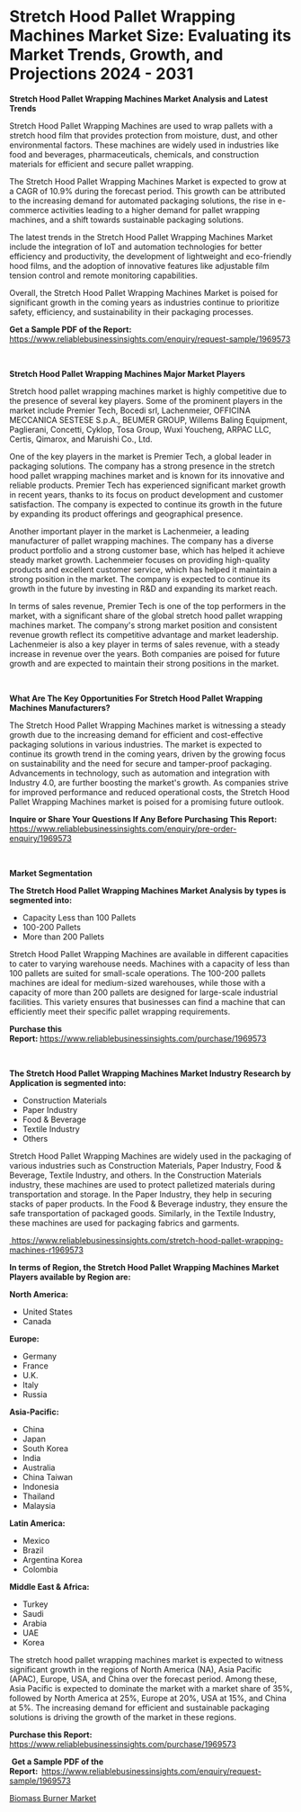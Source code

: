 <p><h1>Stretch Hood Pallet Wrapping Machines Market Size: Evaluating its Market Trends, Growth, and Projections 2024 - 2031</h1></p><p><strong>Stretch Hood Pallet Wrapping Machines Market Analysis and Latest Trends</strong></p>
<p><p>Stretch Hood Pallet Wrapping Machines are used to wrap pallets with a stretch hood film that provides protection from moisture, dust, and other environmental factors. These machines are widely used in industries like food and beverages, pharmaceuticals, chemicals, and construction materials for efficient and secure pallet wrapping.</p><p>The Stretch Hood Pallet Wrapping Machines Market is expected to grow at a CAGR of 10.9% during the forecast period. This growth can be attributed to the increasing demand for automated packaging solutions, the rise in e-commerce activities leading to a higher demand for pallet wrapping machines, and a shift towards sustainable packaging solutions.</p><p>The latest trends in the Stretch Hood Pallet Wrapping Machines Market include the integration of IoT and automation technologies for better efficiency and productivity, the development of lightweight and eco-friendly hood films, and the adoption of innovative features like adjustable film tension control and remote monitoring capabilities.</p><p>Overall, the Stretch Hood Pallet Wrapping Machines Market is poised for significant growth in the coming years as industries continue to prioritize safety, efficiency, and sustainability in their packaging processes.</p></p>
<p><strong>Get a Sample PDF of the Report:&nbsp;</strong> <a href="https://www.reliablebusinessinsights.com/enquiry/request-sample/1969573">https://www.reliablebusinessinsights.com/enquiry/request-sample/1969573</a></p>
<p>&nbsp;</p>
<p><strong>Stretch Hood Pallet Wrapping Machines Major Market Players</strong></p>
<p><p>Stretch hood pallet wrapping machines market is highly competitive due to the presence of several key players. Some of the prominent players in the market include Premier Tech, Bocedi srl, Lachenmeier, OFFICINA MECCANICA SESTESE S.p.A., BEUMER GROUP, Willems Baling Equipment, Paglierani, Concetti, Cyklop, Tosa Group, Wuxi Youcheng, ARPAC LLC, Certis, Qimarox, and Maruishi Co., Ltd.</p><p>One of the key players in the market is Premier Tech, a global leader in packaging solutions. The company has a strong presence in the stretch hood pallet wrapping machines market and is known for its innovative and reliable products. Premier Tech has experienced significant market growth in recent years, thanks to its focus on product development and customer satisfaction. The company is expected to continue its growth in the future by expanding its product offerings and geographical presence.</p><p>Another important player in the market is Lachenmeier, a leading manufacturer of pallet wrapping machines. The company has a diverse product portfolio and a strong customer base, which has helped it achieve steady market growth. Lachenmeier focuses on providing high-quality products and excellent customer service, which has helped it maintain a strong position in the market. The company is expected to continue its growth in the future by investing in R&D and expanding its market reach.</p><p>In terms of sales revenue, Premier Tech is one of the top performers in the market, with a significant share of the global stretch hood pallet wrapping machines market. The company's strong market position and consistent revenue growth reflect its competitive advantage and market leadership. Lachenmeier is also a key player in terms of sales revenue, with a steady increase in revenue over the years. Both companies are poised for future growth and are expected to maintain their strong positions in the market.</p></p>
<p>&nbsp;</p>
<p><strong>What Are The Key Opportunities For Stretch Hood Pallet Wrapping Machines Manufacturers?</strong></p>
<p><p>The Stretch Hood Pallet Wrapping Machines market is witnessing a steady growth due to the increasing demand for efficient and cost-effective packaging solutions in various industries. The market is expected to continue its growth trend in the coming years, driven by the growing focus on sustainability and the need for secure and tamper-proof packaging. Advancements in technology, such as automation and integration with Industry 4.0, are further boosting the market's growth. As companies strive for improved performance and reduced operational costs, the Stretch Hood Pallet Wrapping Machines market is poised for a promising future outlook.</p></p>
<p><strong>Inquire or Share Your Questions If Any Before Purchasing This Report:</strong> <a href="https://www.reliablebusinessinsights.com/enquiry/pre-order-enquiry/1969573">https://www.reliablebusinessinsights.com/enquiry/pre-order-enquiry/1969573</a></p>
<p>&nbsp;</p>
<p><strong>Market Segmentation</strong></p>
<p><strong>The Stretch Hood Pallet Wrapping Machines Market Analysis by types is segmented into:</strong></p>
<p><ul><li>Capacity Less than 100 Pallets</li><li>100-200 Pallets</li><li>More than 200 Pallets</li></ul></p>
<p><p>Stretch Hood Pallet Wrapping Machines are available in different capacities to cater to varying warehouse needs. Machines with a capacity of less than 100 pallets are suited for small-scale operations. The 100-200 pallets machines are ideal for medium-sized warehouses, while those with a capacity of more than 200 pallets are designed for large-scale industrial facilities. This variety ensures that businesses can find a machine that can efficiently meet their specific pallet wrapping requirements.</p></p>
<p><strong>Purchase this Report:&nbsp;</strong><a href="https://www.reliablebusinessinsights.com/purchase/1969573">https://www.reliablebusinessinsights.com/purchase/1969573</a></p>
<p>&nbsp;</p>
<p><strong>The Stretch Hood Pallet Wrapping Machines Market Industry Research by Application is segmented into:</strong></p>
<p><ul><li>Construction Materials</li><li>Paper Industry</li><li>Food & Beverage</li><li>Textile Industry</li><li>Others</li></ul></p>
<p><p>Stretch Hood Pallet Wrapping Machines are widely used in the packaging of various industries such as Construction Materials, Paper Industry, Food & Beverage, Textile Industry, and others. In the Construction Materials industry, these machines are used to protect palletized materials during transportation and storage. In the Paper Industry, they help in securing stacks of paper products. In the Food & Beverage industry, they ensure the safe transportation of packaged goods. Similarly, in the Textile Industry, these machines are used for packaging fabrics and garments.</p></p>
<p><a href="https://www.reliablebusinessinsights.com/stretch-hood-pallet-wrapping-machines-r1969573">&nbsp;https://www.reliablebusinessinsights.com/stretch-hood-pallet-wrapping-machines-r1969573</a></p>
<p><strong>In terms of Region, the Stretch Hood Pallet Wrapping Machines Market Players available by Region are:</strong></p>
<p>
    <p> <strong> North America: </strong>
        <ul>
            <li>United States</li>
            <li>Canada</li>
        </ul>
        </p> 
    <p> <strong> Europe: </strong>
        <ul>
            <li>Germany</li>
            <li>France</li>
            <li>U.K.</li>
            <li>Italy</li>
            <li>Russia</li>
        </ul>
        </p> 
    <p> <strong> Asia-Pacific: </strong>
        <ul>
            <li>China</li>
            <li>Japan</li>
            <li>South Korea</li>
            <li>India</li>
            <li>Australia</li>
            <li>China Taiwan</li>
            <li>Indonesia</li>
            <li>Thailand</li>
            <li>Malaysia</li>
        </ul>
        </p> 
    <p> <strong> Latin America: </strong>
        <ul>
            <li>Mexico</li>
            <li>Brazil</li>
            <li>Argentina Korea</li>
            <li>Colombia</li>
        </ul>
        </p> 
    <p> <strong> Middle East & Africa: </strong>
        <ul>
            <li>Turkey</li>
            <li>Saudi</li>
            <li>Arabia</li>
            <li>UAE</li>
            <li>Korea</li>
        </ul>
    </p>
    </p>
<p><p>The stretch hood pallet wrapping machines market is expected to witness significant growth in the regions of North America (NA), Asia Pacific (APAC), Europe, USA, and China over the forecast period. Among these, Asia Pacific is expected to dominate the market with a market share of 35%, followed by North America at 25%, Europe at 20%, USA at 15%, and China at 5%. The increasing demand for efficient and sustainable packaging solutions is driving the growth of the market in these regions.</p></p>
<p><strong>Purchase this Report: </strong><a href="https://www.reliablebusinessinsights.com/purchase/1969573">https://www.reliablebusinessinsights.com/purchase/1969573</a></p>
<p>&nbsp;<strong>Get a Sample PDF of the Report:&nbsp;&nbsp;</strong><a href="https://www.reliablebusinessinsights.com/enquiry/request-sample/1969573">https://www.reliablebusinessinsights.com/enquiry/request-sample/1969573</a></p>
<p><strong></strong></p>
<p><p><a href="https://github.com/joannesouthgate/Market-Research-Report-List-4/blob/main/biomass-burner-market.md">Biomass Burner Market</a></p></p>